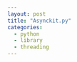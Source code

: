 ```yaml
---
layout: post
title: "Asynckit.py"
categories:
  - python
  - library
  - threading
---
```






[github]:    https://github.com/tbug/asynckit.py
[pypi]:      https://pypi.python.org/pypi?name=asynckit&version=0.3.2-r2491249&:action=display